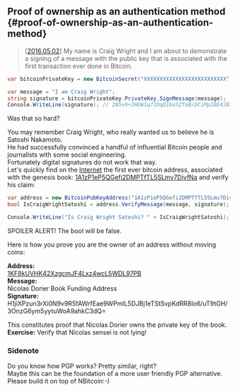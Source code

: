 ## Proof of ownership as an authentication method {#proof-of-ownership-as-an-authentication-method}
> [[2016.05.02](https://www.youtube.com/watch?v=dZNtbAFnr-0)] My name is Craig Wright and I am about to demonstrate a signing of a message with the public key that is associated with the first transaction ever done in Bitcoin.  

```cs
var bitcoinPrivateKey = new BitcoinSecret("XXXXXXXXXXXXXXXXXXXXXXXXXX");

var message = "I am Craig Wright";
string signature = bitcoinPrivateKey.PrivateKey.SignMessage(message);
Console.WriteLine(signature); // IN5v9+3HGW1q71OqQ1boSZTm0/DCiMpI8E4JB1nD67TCbIVMRk/e3KrTT9GvOuu3NGN0w8R2lWOV2cxnBp + Of8c =
```  

Was that so hard?  

You may remember Craig Wright, who really wanted us to believe he is Satoshi Nakamoto.  
He had successfully convinced a handful of influential Bitcoin people and journalists with some social engineering.  
Fortunately digital signatures do not work that way.  
Let's quickly find on the [Internet](https://en.bitcoin.it/wiki/Genesis_block) the first ever bitcoin address, associated with the genesis book: [1A1zP1eP5QGefi2DMPTfTL5SLmv7DivfNa](https://blockchain.info/address/1A1zP1eP5QGefi2DMPTfTL5SLmv7DivfNa) and verify his claim:  

```cs
var address = new BitcoinPubKeyAddress("1A1zP1eP5QGefi2DMPTfTL5SLmv7DivfNa");
bool IsCraigWrightSatoshi = address.VerifyMessage(message, signature);

Console.WriteLine("Is Craig Wright Satoshi? " + IsCraigWrightSatoshi);
```  

SPOILER ALERT! The bool will be false.   

Here is how you prove you are the owner of an address without moving coins:  

**Address:**  
[1KF8kUVHK42XzgcmJF4Lxz4wcL5WDL97PB](https://blockchain.info/address/1KF8kUVHK42XzgcmJF4Lxz4wcL5WDL97PB)  
**Message:**  
Nicolas Dorier Book Funding Address  
**Signature:**  
H1jiXPzun3rXi0N9v9R5fAWrfEae9WPmlL5DJBj1eTStSvpKdRR8Io6/uT9tGH/3OnzG6ym5yytuWoA9ahkC3dQ=  

This constitutes proof that Nicolas Dorier owns the private key of the book.  
**Exercise:** Verify that Nicolas sensei is not lying!  

### Sidenote
Do you know how PGP works? Pretty similar, right?  
Maybe this can be the foundation of a more user friendly PGP alternative.  
Please build it on top of NBitcoin:-)